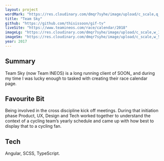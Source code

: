 ```yaml
---
layout: project
wordMark: "https://res.cloudinary.com/dmqr7syhe/image/upload/c_scale,q_100,w_200/v1575566593/jackhkmatthews.com/icons/team-sky-icon_lkrdwm.png"
title: "Team Sky"
github: "https://github.com/thisissoon/gif-tv"
liveSite: "https://www.teamineos.com/race/calendar/2018"
imageLg: "https://res.cloudinary.com/dmqr7syhe/image/upload/c_scale,w_1000/v1575568220/jackhkmatthews.com/images/team-sky_umfqo9.png"
imageSm: "https://res.cloudinary.com/dmqr7syhe/image/upload/c_scale,w_500/v1575568220/jackhkmatthews.com/images/team-sky_umfqo9.png"
year: 2017
---
```


## Summary

Team Sky (now Team INEOS) is a long running client of SOON\_ and during my time I was lucky enough to tasked with creating their race calendar page.

## Favourite Bit

Being involved in the cross discipline kick off meetings. During that initiation phase Product, UX, Design and Tech worked together to understand the context of a cycling team’s yearly schedule and came up with how best to display that to a cycling fan.

## Tech

Angular, SCSS, TypeScript.
